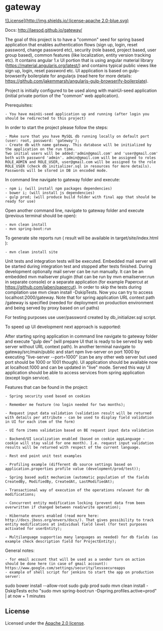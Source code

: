 # gateway

[![License](http://img.shields.io/:license-apache 2.0-blue.svg)](https://github.com/Laesod/gateway/blob/master/LICENSE)

Docs: http://laesod.github.io/gateway/

The goal of this project is to have a "common" seed for spring based application that enables
authentication flows (sign up, login, reset password, change password etc), security (role based, project based, user group based), common features (like localization, entity version tracking etc). It contains angular 1.x UI portion that is using angular material library (https://material.angularjs.org/latest/) and contains typical public views like sign up, login, reset password etc. UI application is based on gulp-browserify boilerplate for angularjs (read here for more details: https://github.com/jakemmarsh/angularjs-gulp-browserify-boilerplate).

Project is initially configured to be used along with mainUi-seed application (initial private portion of the "common" web application).

Prerequisites:

	- You have mainUi-seed application up and running (after login you should be redirected to this project)

In order to start the project please follow the steps:

	- Make sure that you have MySQL db running locally on default port (user: root, password: 'gateway');
	- Create db with name gateway. This database will be initialized by the application on the run time. 
	Two initial users will be added:'admin@gmail.com' and 'user@gmail.com' both with password 'admin'. admin@gmail.com will be assigned to roles ROLE_ADMIN and ROLE_USER, user@gmail.com will be assigned to the role ROLE_USER (check db_initializer.sql in resources for more details). Passwords will be stored in DB in encoded mode.

In command line navigate to gateway folder and execute:

	- npm i; (will install npm packages dependencies)
	- bower i; (will install js dependencies)
	- gulp prod; (will produce build folder with final app that should be ready for use)

Open another command line, navigate to gateway folder and execute (previous terminal should be open): 

	- mvn clean install
	- mvn spring-boot:run

To generate site reports run ( result will be available in target/site/index.html ):

    - mvn clean install site

Unit tests and integration tests will be executed. Embedded mail server will be started during integration test and stopped after tests finished. During development optionally mail server can be run manually. It can be an embedded mvn mailserver plugin (that can be run by mvn emailserver:run in separate console) or a separate application (for example Papercut at https://github.com/jaben/papercut).
In order to skip the tests during compilation use mvn clean install -DskipTests. 
Now you can try to access localhost:2000/gateway. Note that for spring application URL context path /gateway is specified (needed for deployment on production environment and being served by proxy based on url paths)

For testing purposes use user/password created by db_initializer.sql script.

To speed up UI development next approach is supported:

After starting spring application in command line navigate to gateway folder and execute "gulp dev" (will prepare UI that is ready to be served by web server without URL context path). In another terminal navigate to gateway/src/main/public and 
start npm live-server on port 1000 by executing "live-server --port=1000" (can be any other web server but used port should be 1000 or 1001 though). UI application 
should be available now at localhost:1000 and can be updated in "live" mode. Served this way UI application should be able to access services from spring application (except login service).


Features that can be found in the project:

	- Spring security used based on cookies

	- Remember me feature (no login needed for two months);

	- Request input data validation (validation result will be returned with details per attribute - can be used to display field validation in UI for each item of the form)

	- UI form items validation based on BE request input data validation

	- Backend/UI Localization enabled (based on cookie appLanguage - cookie will stay valid for one month). I.e. request input validation results will be returned with respect of the current language.
	 
	- Rest end point unit test examples 

	- Profiling example (different db source settings based on application.properties profile value (development/prod/test));

	- Spring based audit mechanism (automatic population of the fields CreatedBy, ModifiedBy, CreatedAt, LastModifiedAt);

	- Transactional way of execution of the operations relevant for db modifications;

	- Concurrent entity modification locking (prevent data from been overwritten if changed between read/write operation);

	- Hibernate envers enabled (read more here: http://docs.jboss.org/envers/docs/). That gives possibility to track entity modifications at individual field level (for test purposes activated for userEntity);

	- Multilanguage support(as many languages as needed) for db fields (as example check description field for ProjectEntity);
	
General notes:

	- for email account that will be used as a sender turn on action should be done here (in case of gmail account): https://www.google.com/settings/security/lesssecureapps
	- example of shell script for jenkins to start the app on production server:
	
sudo bower install --allow-root 
sudo gulp prod
sudo mvn clean install -DskipTests 
echo "sudo mvn spring-boot:run -Dspring.profiles.active=prod" | at now + 1 minutes	
	
## License

Licensed under the [Apache 2.0 license](https://github.com/Laesod/gateway/blob/master/LICENSE).
